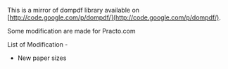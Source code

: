 This is a mirror of dompdf library available on [http://code.google.com/p/dompdf/](http://code.google.com/p/dompdf/). 

Some modification are made for Practo.com

List of Modification - 

  * New paper sizes
